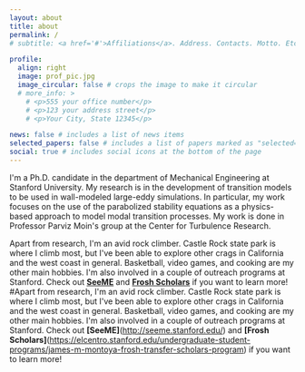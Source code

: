```yaml
---
layout: about
title: about
permalink: /
# subtitle: <a href='#'>Affiliations</a>. Address. Contacts. Motto. Etc.

profile:
  align: right
  image: prof_pic.jpg
  image_circular: false # crops the image to make it circular
  # more_info: >
    # <p>555 your office number</p>
    # <p>123 your address street</p>
    # <p>Your City, State 12345</p>

news: false # includes a list of news items
selected_papers: false # includes a list of papers marked as "selected={true}"
social: true # includes social icons at the bottom of the page
---
```


I'm a Ph.D. candidate in the department of Mechanical Engineering at Stanford University. My research is in the development of transition models to be used in wall-modeled large-eddy simulations. In particular, my work focuses on the use of the parabolized stability equations as a physics-based approach to model modal transition processes. My work is done in Professor Parviz Moin's group at the Center for Turbulence Research.

Apart from research, I'm an avid rock climber. Castle Rock state park is where I climb most, but I've been able to explore other crags in California and the west coast in general. Basketball, video games, and cooking are my other main hobbies. I'm also involved in a couple of outreach programs at Stanford. Check out <b><a href="http://seeme.stanford.edu/SeeME"> SeeME</a></b> and <b><a href="https://elcentro.stanford.edu/undergraduate-student-programs/james-m-montoya-frosh-transfer-scholars-program"> Frosh Scholars</a></b> if you want to learn more!
#Apart from research, I'm an avid rock climber. Castle Rock state park is where I climb most, but I've been able to explore other crags in California and the west coast in general. Basketball, video games, and cooking are my other main hobbies. I'm also involved in a couple of outreach programs at Stanford. Check out <b>[SeeME]</b>(http://seeme.stanford.edu/) and <b>[Frosh Scholars]</b>(https://elcentro.stanford.edu/undergraduate-student-programs/james-m-montoya-frosh-transfer-scholars-program) if you want to learn more!

